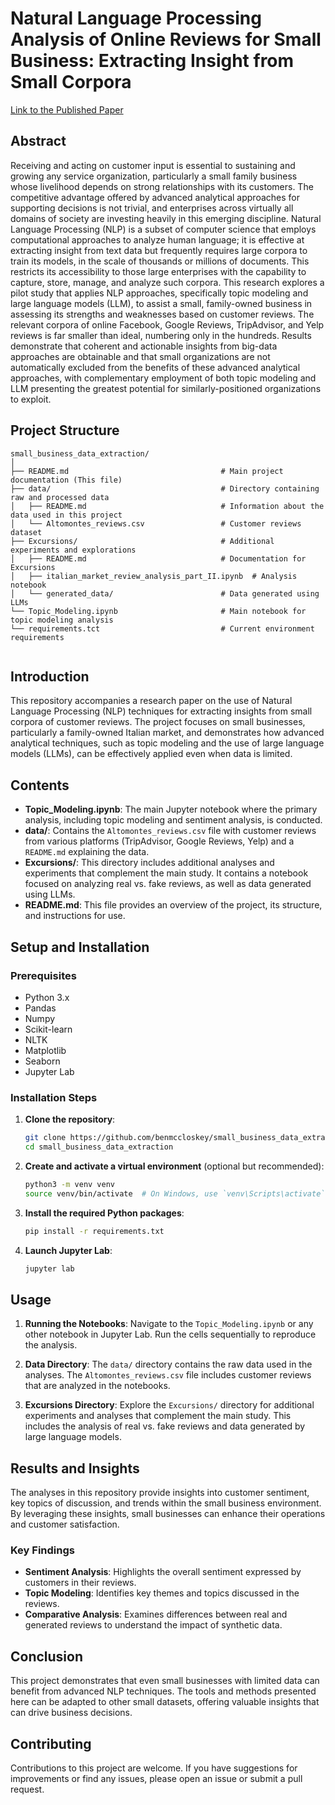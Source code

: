 # Natural Language Processing Analysis of Online Reviews for Small Business: Extracting Insight from Small Corpora

[Link to the Published Paper](https://link.springer.com/article/10.1007/s10479-023-05816-2)

## Abstract

Receiving and acting on customer input is essential to sustaining and growing any service organization, particularly a small family business whose livelihood depends on strong relationships with its customers. The competitive advantage offered by advanced analytical approaches for supporting decisions is not trivial, and enterprises across virtually all domains of society are investing heavily in this emerging discipline. Natural Language Processing (NLP) is a subset of computer science that employs computational approaches to analyze human language; it is effective at extracting insight from text data but frequently requires large corpora to train its models, in the scale of thousands or millions of documents. This restricts its accessibility to those large enterprises with the capability to capture, store, manage, and analyze such corpora. This research explores a pilot study that applies NLP approaches, specifically topic modeling and large language models (LLM), to assist a small, family-owned business in assessing its strengths and weaknesses based on customer reviews. The relevant corpora of online Facebook, Google Reviews, TripAdvisor, and Yelp reviews is far smaller than ideal, numbering only in the hundreds. Results demonstrate that coherent and actionable insights from big-data approaches are obtainable and that small organizations are not automatically excluded from the benefits of these advanced analytical approaches, with complementary employment of both topic modeling and LLM presenting the greatest potential for similarly-positioned organizations to exploit.

## Project Structure

```plaintext
small_business_data_extraction/
│
├── README.md                                  # Main project documentation (This file)
├── data/                                      # Directory containing raw and processed data
│   ├── README.md                              # Information about the data used in this project
│   └── Altomontes_reviews.csv                 # Customer reviews dataset
├── Excursions/                                # Additional experiments and explorations
│   ├── README.md                              # Documentation for Excursions
│   ├── italian_market_review_analysis_part_II.ipynb  # Analysis notebook
│   └── generated_data/                        # Data generated using LLMs
└── Topic_Modeling.ipynb                       # Main notebook for topic modeling analysis
└── requirements.tct                           # Current environment requirements


```

## Introduction

This repository accompanies a research paper on the use of Natural Language Processing (NLP) techniques for extracting insights from small corpora of customer reviews. The project focuses on small businesses, particularly a family-owned Italian market, and demonstrates how advanced analytical techniques, such as topic modeling and the use of large language models (LLMs), can be effectively applied even when data is limited.

## Contents

- **Topic_Modeling.ipynb**: The main Jupyter notebook where the primary analysis, including topic modeling and sentiment analysis, is conducted.
- **data/**: Contains the `Altomontes_reviews.csv` file with customer reviews from various platforms (TripAdvisor, Google Reviews, Yelp) and a `README.md` explaining the data.
- **Excursions/**: This directory includes additional analyses and experiments that complement the main study. It contains a notebook focused on analyzing real vs. fake reviews, as well as data generated using LLMs.
- **README.md**: This file provides an overview of the project, its structure, and instructions for use.

## Setup and Installation

### Prerequisites

- Python 3.x
- Pandas
- Numpy
- Scikit-learn
- NLTK
- Matplotlib
- Seaborn
- Jupyter Lab

### Installation Steps

1. **Clone the repository**:
   ```bash
   git clone https://github.com/benmccloskey/small_business_data_extraction.git
   cd small_business_data_extraction
   ```

2. **Create and activate a virtual environment** (optional but recommended):
   ```bash
   python3 -m venv venv
   source venv/bin/activate  # On Windows, use `venv\Scripts\activate`
   ```

3. **Install the required Python packages**:
   ```bash
   pip install -r requirements.txt
   ```

4. **Launch Jupyter Lab**:
   ```bash
   jupyter lab
   ```

## Usage

1. **Running the Notebooks**: Navigate to the `Topic_Modeling.ipynb` or any other notebook in Jupyter Lab. Run the cells sequentially to reproduce the analysis.

2. **Data Directory**: The `data/` directory contains the raw data used in the analyses. The `Altomontes_reviews.csv` file includes customer reviews that are analyzed in the notebooks.

3. **Excursions Directory**: Explore the `Excursions/` directory for additional experiments and analyses that complement the main study. This includes the analysis of real vs. fake reviews and data generated by large language models.

## Results and Insights

The analyses in this repository provide insights into customer sentiment, key topics of discussion, and trends within the small business environment. By leveraging these insights, small businesses can enhance their operations and customer satisfaction.

### Key Findings

- **Sentiment Analysis**: Highlights the overall sentiment expressed by customers in their reviews.
- **Topic Modeling**: Identifies key themes and topics discussed in the reviews.
- **Comparative Analysis**: Examines differences between real and generated reviews to understand the impact of synthetic data.

## Conclusion

This project demonstrates that even small businesses with limited data can benefit from advanced NLP techniques. The tools and methods presented here can be adapted to other small datasets, offering valuable insights that can drive business decisions.

## Contributing

Contributions to this project are welcome. If you have suggestions for improvements or find any issues, please open an issue or submit a pull request.





